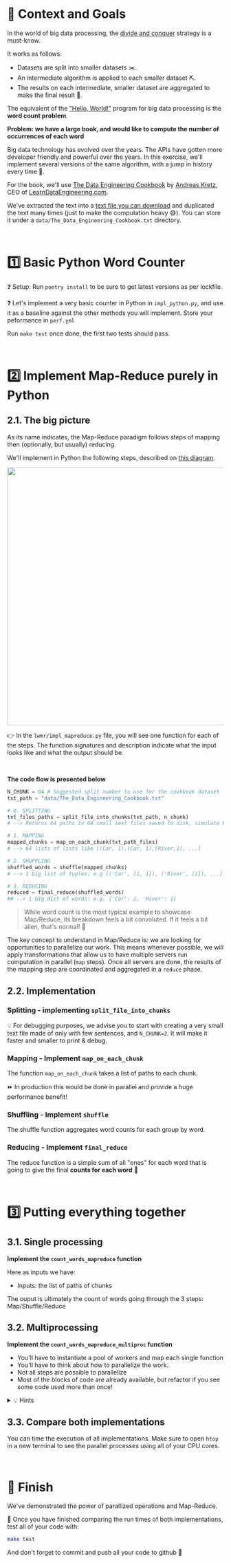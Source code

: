 # 🎯 Context and Goals

In the world of big data processing, the [divide and conquer](https://en.wikipedia.org/wiki/Divide-and-conquer_algorithm) strategy is a must-know.

It works as follows:

- Datasets are split into smaller datasets ✂️.
- An intermediate algorithm is applied to each smaller dataset ⛏️.
- The results on each intermediate, smaller dataset are aggregated to make the final result 🔗.

The equivalent of the ["Hello, World!"](https://en.wikipedia.org/wiki/%22Hello,_World!%22_program) program for big data processing is the **word count problem**.

**Problem: we have a large book, and would like to compute the number of occurrences of each word**

Big data technology has evolved over the years. The APIs have gotten more developer friendly and powerful over the years. In this exercise, we'll implement several versions of the same algorithm, with a jump in history every time 📜.

For the book, we'll use [The Data Engineering Cookbook](https://www.darwinpricing.com/training/Data_Engineering_Cookbook.pdf) by [Andreas Kretz](https://www.linkedin.com/in/andreas-kretz/?originalSubdomain=de), CEO of [LearnDataEngineering.com](https://learndataengineering.com/).

We've extracted the text into a [text file you can download](https://wagon-public-datasets.s3.amazonaws.com/data-engineering/W3D3-processing/The_Data_Engineering_Cookbook.txt)
and duplicated the text many times (just to make the computation heavy 😅). You can store it under a `data/The_Data_Engineering_Cookbook.txt` directory.

<br>

# 1️⃣ Basic Python Word Counter

❓ Setup: Run `poetry install` to be sure to get latest versions as per lockfile.

❓ Let's implement a very basic counter in Python in `impl_python.py`, and use it as a baseline against the other methods you will implement. Store your peformance in `perf.yml`

Run `make test` once done, the first two tests should pass.

<br>

# 2️⃣ Implement Map-Reduce purely in Python

## 2.1. The big picture

As its name indicates, the Map-Reduce paradigm follows steps of mapping then (optionally, but usually) reducing.

We'll implement in Python the following steps, described on [this diagram](https://cdn.educba.com/academy/wp-content/uploads/2020/04/map-flowchart.png.webp).

<img src="https://cdn.educba.com/academy/wp-content/uploads/2020/04/map-flowchart.png.webp" width=600>

👉 In the `lwmr/impl_mapreduce.py` file, you will see one function for each of the steps. The function signatures and description indicate what the input looks like and what the output should be.

<br>

**The code flow is presented below**

```python
N_CHUNK = 64 # Suggested split number to use for the cookbook dataset
txt_path = "data/The_Data_Engineering_Cookbook.txt"

# 0. SPLITTING
txt_files_paths = split_file_into_chunks(txt_path, n_chunk)
# --> Returns 64 paths to 64 small text files saved to disk, simulate HDFS chunks in separate nodes

# 1. MAPPING
mapped_chunks = map_on_each_chunk(txt_path_files)
# --> 64 lists of lists like [(Car, 1),(Car, 1),(River,1), ...]

# 2. SHUFFLING
shuffled_words = shuffle(mapped_chunks)
# --> 1 big list of tuples: e.g [('Car', [1, 1]), ('River', [1]), ...]

# 3. REDUCING
reduced = final_reduce(shuffled_words)
## --> 1 big dict of words: e.g. {'Car': 2, 'River': 1}
```

> While word count is the most typical example to showcase Map/Reduce, its breakdown feels a bit convoluted. If it feels a bit alien, that's normal! 🐡

The key concept to understand in Map/Reduce is: we are looking for opportunities to parallelize our work. This means whenever possible, we will apply transformations that allow us to have multiple servers run computation in parallel (`map` steps). Once all servers are done, the results of the mapping step are coordinated and aggregated in a `reduce` phase.

## 2.2. Implementation

### Splitting - implementing `split_file_into_chunks`

💡 For debugging purposes, we advise you to start with creating a very small text file made of only with few sentences, and `N_CHUNK=2`. It will make it faster and smaller to print & debug.

### Mapping - Implement `map_on_each_chunk`

The function `map_on_each_chunk` takes a list of paths to each chunk.

⏩ In production this would be done in parallel and provide a huge performance benefit!

### Shuffling - Implement `shuffle`

The shuffle function aggregates word counts for each group by word.

### Reducing - Implement `final_reduce`

The reduce function is a simple sum of all "ones" for each word that is going to give the final **counts for each word** 🎉

<br>

# 3️⃣ Putting everything together

## 3.1. Single processing

**Implement the `count_words_mapreduce` function**

Here as inputs we have:

- Inputs: the list of paths of chunks

The ouput is ultimately the count of words going through the 3 steps: Map/Shuffle/Reduce


## 3.2. Multiprocessing

**Implement the `count_words_mapreduce_multiproc` function**

- You'll have to instantiate a pool of workers and map each single function
- You'll have to think about how to parallelize the work.
- Not all steps are possible to parallelize
- Most of the blocks of code are already available, but refactor if you see some code used more than once!


<details>
  <summary markdown='span'>💡 Hints</summary>

  The `shuffle` function part needs to gather all the words together and it cannot easily run in parallel processes.

</details>

## 3.3. Compare both implementations

You can time the execution of all implementations. Make sure to open `htop` in a new terminal to see the parallel processes using all of your CPU cores.

<br>

# 🏁 Finish

We've demonstrated the power of parallized operations and Map-Reduce.

🧪 Once you have finished comparing the run times of both implementations, test all of your code with:

```bash
make test
```

And don't forget to commit and push all your code to github 🚀

<br>

